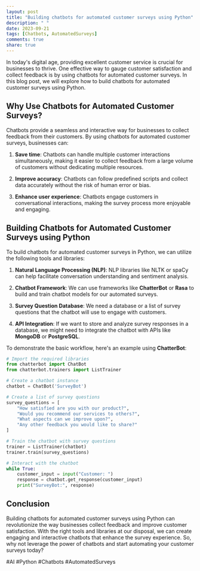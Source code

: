 ```yaml
---
layout: post
title: "Building chatbots for automated customer surveys using Python"
description: " "
date: 2023-09-21
tags: [Chatbots, AutomatedSurveys]
comments: true
share: true
---
```


In today's digital age, providing excellent customer service is crucial for businesses to thrive. One effective way to gauge customer satisfaction and collect feedback is by using chatbots for automated customer surveys. In this blog post, we will explore how to build chatbots for automated customer surveys using Python.

## Why Use Chatbots for Automated Customer Surveys?

Chatbots provide a seamless and interactive way for businesses to collect feedback from their customers. By using chatbots for automated customer surveys, businesses can:

1. **Save time**: Chatbots can handle multiple customer interactions simultaneously, making it easier to collect feedback from a large volume of customers without dedicating multiple resources.

2. **Improve accuracy**: Chatbots can follow predefined scripts and collect data accurately without the risk of human error or bias.

3. **Enhance user experience**: Chatbots engage customers in conversational interactions, making the survey process more enjoyable and engaging.

## Building Chatbots for Automated Customer Surveys using Python

To build chatbots for automated customer surveys in Python, we can utilize the following tools and libraries:

1. **Natural Language Processing (NLP)**: NLP libraries like NLTK or spaCy can help facilitate conversation understanding and sentiment analysis.

2. **Chatbot Framework**: We can use frameworks like **ChatterBot** or **Rasa** to build and train chatbot models for our automated surveys.

3. **Survey Question Database**: We need a database or a list of survey questions that the chatbot will use to engage with customers.

4. **API Integration**: If we want to store and analyze survey responses in a database, we might need to integrate the chatbot with APIs like **MongoDB** or **PostgreSQL**.

To demonstrate the basic workflow, here's an example using **ChatterBot**:

```python
# Import the required libraries
from chatterbot import ChatBot
from chatterbot.trainers import ListTrainer

# Create a chatbot instance
chatbot = ChatBot('SurveyBot')

# Create a list of survey questions
survey_questions = [
    "How satisfied are you with our product?",
    "Would you recommend our services to others?",
    "What aspects can we improve upon?",
    "Any other feedback you would like to share?"
]

# Train the chatbot with survey questions
trainer = ListTrainer(chatbot)
trainer.train(survey_questions)

# Interact with the chatbot
while True:
    customer_input = input("Customer: ")
    response = chatbot.get_response(customer_input)
    print("SurveyBot:", response)
```

## Conclusion

Building chatbots for automated customer surveys using Python can revolutionize the way businesses collect feedback and improve customer satisfaction. With the right tools and libraries at our disposal, we can create engaging and interactive chatbots that enhance the survey experience. So, why not leverage the power of chatbots and start automating your customer surveys today?

#AI #Python #Chatbots #AutomatedSurveys